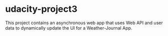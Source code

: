 # udacity-project3
This project contains an asynchronous web app that uses Web API and user data to dynamically update the UI for a Weather-Journal App.
